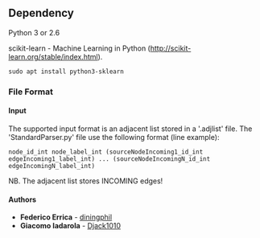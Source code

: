 ## Dependency
Python 3 or 2.6

scikit-learn - Machine Learning in Python (http://scikit-learn.org/stable/index.html).
```
sudo apt install python3-sklearn
```

### File Format

#### Input
The supported input format is an adjacent list stored in a '.adjlist' file. 
The 'StandardParser.py' file use the following format (line example):
```
node_id_int node_label_int (sourceNodeIncoming1_id_int edgeIncoming1_label_int) ... (sourceNodeIncomingN_id_int edgeIncomingN_label_int) 
```	
NB. The adjacent list stores INCOMING edges!

#### Authors
* **Federico Errica** - [diningphil](https://github.com/diningphil)
* **Giacomo Iadarola** - [Djack1010](https://github.com/Djack1010)
